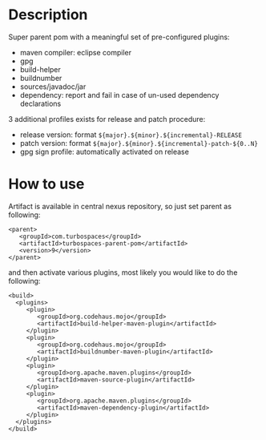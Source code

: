 # Description
Super parent pom with a meaningful set of pre-configured plugins:
 - maven compiler: eclipse compiler
 - gpg
 - build-helper
 - buildnumber
 - sources/javadoc/jar
 - dependency: report and fail in case of un-used dependency declarations
 
3 additional profiles exists for release and patch procedure:
 - release version: format ```${major}.${minor}.${incremental}-RELEASE```
 - patch version: format ```${major}.${minor}.${incremental}-patch-${0..N}```
 - gpg sign profile: automatically activated on release
 
 # How to use
 Artifact is available in central nexus repository, so just set parent as following:
 ```
 <parent>
    <groupId>com.turbospaces</groupId>
    <artifactId>turbospaces-parent-pom</artifactId>
    <version>9</version>
</parent>
 ```
 
 and then activate various plugins, most likely you would like to do the following:
 ```
<build>
   <plugins>
      <plugin>
         <groupId>org.codehaus.mojo</groupId>
         <artifactId>build-helper-maven-plugin</artifactId>
      </plugin>
      <plugin>
         <groupId>org.codehaus.mojo</groupId>
         <artifactId>buildnumber-maven-plugin</artifactId>
      </plugin>
      <plugin>
         <groupId>org.apache.maven.plugins</groupId>
         <artifactId>maven-source-plugin</artifactId>
      </plugin>
      <plugin>
         <groupId>org.apache.maven.plugins</groupId>
         <artifactId>maven-dependency-plugin</artifactId>
      </plugin>
   </plugins>
</build>
 ```
